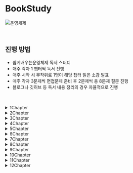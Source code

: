 # BookStudy

![운영체제](https://github.com/Easy-OS-Study/BookStudy/assets/50690859/26d27f91-657b-4fc0-8f9e-dcf08cb5bde2)

<br>

## 진행 방법
- 쉽게배우는운영체제 독서 스터디
- 매주 각자 1 챕터씩 독서 진행
- 매주 시작 시 무작위로 1명이 해당 챕터 읽은 소감 발표
- 매주 각자 3문제씩 면접문제 준비 후 2문제씩 총 8문제 질문 진행
- 블로그나 깃허브 등 독서 내용 정리의 경우 자율적으로 진행

<br>
<br>

<details>
<summary>1Chapter</summary>
<div markdown="1">
<br>

### 정리

|이름|링크|
|:---:|:----------:|
|임규리|[정리 링크](https://newbie-in-softengineering.tistory.com/entry/OS-Ch1-%EC%9A%B4%EC%98%81%EC%B2%B4%EC%A0%9C%EC%9D%98-%EA%B0%9C%EC%9A%94)|
|김민우|[정리 링크](https://velog.io/@kmw89891/운영체제의-개요)|
|황인준|[정리 링크](https://github.com/InJun2/TIL/blob/main/BookStudy/SE/쉽게배우는운영체제/Chapter1.md)|
|황하림||

<br>

### 질문

1. 실시간 시스템이란?

   
2. 데이터베이스 서버나 게임 서버같은 경우 어떤 시스템을 사용하는 것이 좋을지?
- 클라이언트 서버 시스템 : 클라이언트/서버 아키텍처는 각각의 역할을 분리하여 시스템을 관리할 수 있음. 데이터베이스 서버는 데이터 관리와 관련된 작업에, 게임 서버는 게임 로직 처리와 관련된 작업에 중점을 둠으로써 코드를 더 명확하게 구조화 가능, 효율적인 네트워크 사용 가능
- 분산 시스템 : 분산 시스템은 여러 대의 서버로 작업을 분산시킴으로써 전체 시스템의 성능을 향상시키고. 각 서버는 일부 작업을 담당하므로 전체적으로 빠른 응답 속도를 제공할 수 있음. 여러 서버에 작업을 분산시키면 하나의 서버가 고장 나더라도 시스템은 계속해서 작동할 수 있어 대규모 응용 프로그램에 유용
   
3. 레이아웃서비스와 마이크로서비스는 각자 어느 경우에 사용하는지?

   
4. 가상머신 장점과 사례
가상 머신의 장점은 특정 운영체제에 제한을 받지 않고 다양한 운영 체제를 동시에 사용 할 수있습니다.
- JVM
  JAVA가 어떤 os 환경에서 실행가능하게 해주는 역할을 하는 Java vritual Machine이 대표적인 예라고 할 수 있습니다.
   
6. 시스템 호출과 드라이버
   
   
7. 운영체제에서 직접적으로 자원을 사용하게 하지 않았는지. 그 이점은 무엇인지?
직접 적으로 메모리에 어디에 저장되고 찾아오는지 등 크리티컬한 작업을 사용자가 자유롭게 조작 할 수 있다면 많은 번거로움과 효율적이 못합니다.
이를 막기 위해 운영체제에서 사용자가 시스템 호출을 받게 되면 커널을 통해 실질 적인 자원 관리를 통해 간편하고 보안성을 높이는 이점을 갖습니다.

9. 실시간 시스템
- 특정 시스템에서 일정 시간 안에 작업이 처리되도록 보장하는 시스템
- 경성 실시간 시스템 (hard real-time system) : 지정한 응답 시간을 정확히 지키는 시스템
   - ex) 미사일
- 연성 실시간 시스템 (soft real-time system) : 지정한 응답 시간을 최대한 지키지만, 융통성이 어느 정도 허용된 시스템
   - ex) 동영상 재생


</div>
</details>

<details>
<summary>2Chapter</summary>
<div markdown="1">
<br>

### 정리

|이름|링크|
|:---:|:----------:|
|임규리|[정리 링크](https://newbie-in-softengineering.tistory.com/entry/OS-Ch2-%EC%BB%B4%ED%93%A8%ED%84%B0%EC%9D%98-%EA%B5%AC%EC%A1%B0%EC%99%80-%EC%84%B1%EB%8A%A5-%ED%96%A5%EC%83%81)|
|김민우|[정리 링크](https://velog.io/@kmw89891/컴퓨터-구조와-성능-향상)|
|황인준|[정리 링크](https://github.com/InJun2/TIL/blob/main/BookStudy/SE/쉽게배우는운영체제/Chapter2.md)|
|황하림||

<br>

### 질문

1. 캐시 데이터를 메모리에 반영하는 즉시 쓰기와 지연 쓰기의 경우 각각 어느때 사용해야 할지?
- 즉시 쓰기 : 성능 보다 데이터의 일관성을 더 중요시 하는 경우. 항상 최신의 데이터를 보장하는 시스템에 적용
- 지연 쓰기 : 데이터 동기화보다 성능을 우선시하는 경우. 파일 시스템에서 로그 기록과 같이 지속적인 쓰기 작업이 빈번한 경우

2. 멀티 프로세스 대신 멀티 스레드를 사용하는 이유<br>
- 쉽게 설명하면, 프로그램을 여러 개 키는 것보다 하나의 프로그램 안에서 여러 작업을 해결하는 것이 더 낫기 때문이다.
- 자원의 효율성 증대
  - 멀티 프로세스로 실행되는 작업을 멀티 스레드로 실행할 경우, 프로세스를 생성하여 자원을 할당하는 시스템 콜이 줄어들어 자원을 효율적으로 관리할 수 있다.
  - 스레드는 프로세스 내의 메모리를 공유하기 때문에 독립적인 프로세스와 달리 스레드 간 데이터를 주고받는 것이 간단해지고 시스템 자원 소모가 줄어들게 된다.
- 처리 비용 감소 및 응답 시간 단축
  - 프로세스 간의 통신(IPC)보다 스레드 간의 통신의 비용이 적으므로 작업들 간의 통신의 부담이 줄어든다.
  - 프로세스 간의 전환 속도보다 스레드 간의 전환 속도가 빠르다.
- 단점 : 동기화 문제(불필요한 부분까지 동기화하면 대기 시간으로 인해 성능저하 발생), 하나의 스레드 장애로 전체 스레드가 종료될 위험, 디버깅의 어려움, 단일 프로세스 시스템의 경우 효과가 크지 않음

3. 주소 버스가 단방향인 이유
- 주소를 표현하는 신호가 CPU로부터 다른 장치로 향하고 반대로의 전송은 필요 없기 때문
- 데이터 버스는 데이터를 주고 받아야 하기 때문에 양방향
- 제어 버스는 읽기/쓰기 동작을 모두 수행하기 때문에 양방향

4. C/C++의 포인터는 무엇인가?
- 메모리의 각 바이트마다 부여되는 고유의 주소값을 뜻한다.
- 변수들은 메모리 공안을 연속적으로 차지하는데 (e.g. `int` 변수 : 4 byte -> 4칸 차지) 할당된 공간의 맨 앞 주소값을 포인터라 한다.
   
5. 성능 향상을 위한 방법인 비동기와 병렬은 각각 무엇인지
- 비동기 처리 : 특정 작업을 비동기적으로 수행하면 그 작업을 호출한 스레드가 작업의 결과에 신경쓰지 않고 자기가 하던 일을 수행. 여러 작업이 동시에 진행되도록 허용하며 작업이 완료될 때까지 대기하지 않는 것으로 논블로킹을 참조하면 이해하기 쉬울 것 같음. 주로 이벤트가 발생할 때마다 작업을 수행하는 이벤트 기반 프로그래밍. 비동기 코드는 단일 쓰레드에서도 여러 작업을 동시에 처리할 수 있음
- 병렬 처리 : 큰 작업을 작은 작업으로 나누어 여러 프로세서 혹은 코어에서 동시에 실행하도록 함. 큰 문제를 작은 문제로 분할하고 한번에 실행되기 때문에 성능적 이점을 가지게 됨. 실행 단위는 쓰레드로 한번에 여러 쓰레드를 실행

6. OS 또한 소프트웨어이므로 사용자 프로세스가 실행중이라면 중단된다. 그렇다면 사용자 프로세스가 실행중일 때 비정상적인 메모리 접근을 막을 수 있는 이유는?
- CPU의 경계/한계 레지스터(하드웨어)를 통해 실행중인 프로그램에 할당된 메모리 영역을 기억한다.
- 프로세스 진행 중 이 영역 외에 접근이 발생하면 인터럽트를 통해 응용 프로그램을 강제 종료시킨다.
  
7. Python과 비교했을 때 Java의 장점?
- Java는 컴파일 방식을 통해 코드 실행 속도가 인터프리터 방식만 사용하는 Python에 비해 빠르다.
- 멀티스레드 환경에 적합하다.

8. LRU Cache가 무엇인가요?
- 페이지 교체 알고리즘으로 가장 오랫동안 참조되지 않은 페이지를 교체 대상으로 삼는 기법
- chache에 있는 데이터를 호출하게 되면 호출한 데이터는 chache 가장 뒤로 이동한다. 

<br>

### 이후 다시 이야기해볼 주제
- 하나의 코어에서 멀티스레딩 병렬처리 하는 방법
- 비동기 처리, 병렬 처리

</div>
</details>

<details>
<summary>3Chapter</summary>
<div markdown="1">
<br>

### 정리

|이름|링크|
|:---:|:----------:|
|임규리|[정리 링크](https://newbie-in-softengineering.tistory.com/entry/OS-Ch3-%ED%94%84%EB%A1%9C%EC%84%B8%EC%8A%A4%EC%99%80-%EC%8A%A4%EB%A0%88%EB%93%9C)|
|김민우|[정리 링크](https://velog.io/@kmw89891/%ED%94%84%EB%A1%9C%EC%84%B8%EC%8A%A4%EC%99%80-%EC%8A%A4%EB%A0%88%EB%93%9C)|
|황인준|[정리 링크](https://github.com/InJun2/TIL/blob/main/BookStudy/SE/쉽게배우는운영체제/Chapter3.md)|
|황하림||

<br>

### 질문

1. 프로세스 계층 구조를 두었을 때 장점?
- 프로세스 간 서로 독립적이라면 OS가 자원 회수를 직접해야 해서 작업이 복잡해진다.
- 자식 프로세스가 끝난 경우 자원 회수를 부모 프로세스가 할 수 있어 자원 관리에 용이하다.

2. 일반적으로 함수마다 스택 공간을 할당받으므로 하나의 로직에 대해 함수가 많아진다면 비효율적이다. 그러나, Java에선 메서드 추출을 해도 성능상 이슈가 없다. 그 이유는?
- JVM의 JIT 컴파일러가 컴파일 시 인라인(inline) 기능을 사용한다.
> 참고
> 
> [인라인 함수](https://tcpschool.com/cpp/cpp_cppFunction_inlineFunction)
>
> C++의 경우 `inline`이라는 키워드를 직접 메서드에 명시해야 이 기능을 사용할 수 있지만, Java의 경우 JIT 컴파일러가 이를 대신 해주므로 별도의 `inline` 키워드가 없다.

3. 커널 스레드와 사용자 스레드의 차이
- 사용 차이로는 주로 스레드의 관리 방식과 성능, 그리고 운영 체제와의 상호작용에 관련
 - 커널 스레드는 운영체제 영역에서  스레드 연산을 수행하여 운영체제의 의존적이고 사용자 스레드는 사용자 영역에서 사용하여 운영체제의 의존적이지 않음
- 커널 스레드는 운영 체제 커널에 의해 직접 관리되는 스레드로 운영 체제가 스레드의 생성, 스케줄링, 스레드 간의 동기화, 스레드 간 통신 등을 담당하며 커널 스레드는 운영 체제에 의해 직접적인 자원 할당 및 관리가 이루어지므로 정교한 스레드 스케줄링 및 동기화를 가능하게 하며, 다중 코어 시스템에서의 병렬 실행을 지원하지만 스케줄링과 동기화를 위해 커널을 빈번하게 호출하고 컨텍스트스위칭이 빈번하게 발생하여 성능 저하가 발생하며 스레드의 생성 및 관리에 비용이 더 많이 소요됨
- 사용자 스레드는 스레드 라이브러리나 런타임 환경에 의해 관리되는 스레드로 운영 체제는 사용자 스레드의 존재를 알지 못하여 모드 전환이 없어 커널에 의존적이지 않은 형태로 라이브러리를 활용하여 성능 이득이 발생 (운영체제의 의존적이지 않음). 라이브러리가 직접 스케줄링을 하고 작업에 필요한 정보를 처리하여 컨텍스트 스위칭이 필요없음. 사용자 스레드의 생성, 스케줄링, 동기화 등은 런타임 환경에서 처리되는데 해당 과정에서 커널을 호출하지 않아 인터럽트가 발생할 때 커널 레벨 스레드보다 오버헤드가 적음. 그러나 사용자 스레드는 운영 체제의 멀티코어 활용과 같은 고급 기능에 대한 직접적인 지원을 받지 못할 수 있음 ( 시스템 전반에 걸친 스케줄링 우선순위를 지원하지 않고 프로세스에 속한 스레드 중 I/O 작업등에 의해 하나라도 블록이 걸린다면 전체 스레드가 블록됨)

4. 대기 상태에서 인터럽트 프로세스를 다중 대기큐에 관리하는 이유는?
   - 대기 상태는 프로세스를 실행하는 과정에서 외부의 입출력을 받아야 할 때 해당 작업을 대기상태로 보낸다.
   - 대기 상태로 넘간 프로세스는 장치마다 나뉘어져 있는 대기 큐에 들어가게 된다.
   - 장치마다 작업 대기 프로세스가 존재하므로 여러작업 장치의 요청을 백터의 형태로 처리하여 처리 능력이 좋다.
   - 또한 빠른 작업처리로 원활한 작업을 지원한다는 장점을 갖는다.
5. 멀티 스레드 장단점
   - 장점 : 응답성 향상, 자원 공유, 효율성 향상, 다중 CPU 지원
   - 단점 : 동기화 문제, 하나의 스레드 3장애로 전체 스레드가 종료될 위험, 단일 프로세스 시스템의 경우 효과가 크지 않음
6. PCB는 무엇이며 왜 사용하는지
   PCB
   - 프로세스 제어 블록
   - 프로세스를 실행하는데 필요한 중요한 정보를 보관하는 자료 구조
   - 모든 프로세스는 고유의 프로세스 제어 블록을 가지며, 프로세스 제어 블록은 프로세스 생성 시 만들어져서 프로세스가 실행을 완료하면 폐기된다.
  PCB를 사용하는 이유
   - 말 그대로 프로세스를 제어하기 위해 사용
   - **문맥 교환하려고!**
   - 프로세스마다 CPU 퀀텀이 시분할로 할당되는데, 이 시간을 넘기거나 프로세스의 우선순위와 스케줄링 알고리즘 등에 의해 프로세스 상태 전이가 일어난다. 이때, CPU는 모든 프로세스의 레지스터 값들과 해당 프로세스의 위치, 이 프로세스가 어떤 프로세스인지는 구별하지 않는다. 따라서 이를 구별하기 위해 운영체제는 PCB라는 자료구조를 이용해 프로세스를 체계적으로 관리한다.
8. 자바와 프로세스 제어 블록이 연관이 있는지?
- PCB는 운영체제 수준의 데이터 구조로 커널 내부에 존재하기 때문에 자바에서 직접 PCB에 관여할 수 없음.  JVM(Java Virtual Machine)은 운영 체제의 프로세스 내에서 동작하고 PCB에 직접적으로 접근하거나 조작할 수 없음. 대신, JVM(Java Virtual Machine)이 운영 체제와 상호작용하여 자바 프로세스를 관리
- JVM은 운영 체제로부터 프로세스 및 스레드 관련 정보를 얻어와 자바 런타임 환경 내에서 이를 관리. 이러한 과정에서 PCB와 같은 운영 체제 수준의 자료구조는 JVM 내부에서 추상화되어 자바 프로그램에 직접 노출되지 않지만 JVM은 운영 체제와의 인터페이스를 통해 필요한 리소스를 요청하고 프로세스 및 스레드를 생성하므로 자바 언어 자체가 PCB에 직접적인 영향을 미치는 것은 아니지만, 자바 프로그램이 운영 체제에서 실행되는 동안에는 운영 체제의 프로세스 관리 기능을 활용하게 됨. 따라서 자바 프로그램이 운영 체제의 PCB와 상호 작용하며 프로세스를 생성하고 제어할 수 있음. 그러나 이는 자바 언어의 특성이 아니라 운영 체제와의 상호 작용에서 발생하여 연관이 있다고 봐야할 것 같음

8. 

</div>
</details>

<details>
<summary>4Chapter</summary>
<div markdown="1">
<br>

### 정리

|이름|링크|
|:---:|:----------:|
|임규리|[정리 링크](https://newbie-in-softengineering.tistory.com/entry/OS-Ch4-CPU-%EC%8A%A4%EC%BC%80%EC%A4%84%EB%A7%81)|
|김민우|[정리 링크](https://velog.io/@kmw89891/CPU-%EC%8A%A4%EC%BC%80%EC%A4%84%EB%A7%81)|
|황인준|[정리 링크](https://github.com/InJun2/TIL/blob/main/BookStudy/SE/쉽게배우는운영체제/Chapter4.md)|
|황하림||

<br>

### 질문

1. 오늘날 OS에서 타임 슬라이스를 고정하지 않은 이유는?
  - 오늘날 CPU 스케줄링 방식으로 MLFQ 이 사용된다. 이 방식은 프로세스를 우선순위로 마다 별도의 큐에 저장하는데 우선순위가 낮을 수록 타임 슬라이스의 크기를 늘려 공평성을 지킨다.
  - 즉, 프로세스의 우선순위마다 타임 슬라이스를 다르게 하므로 타임 슬라이스를 고정하지 않는다.
2. 다중 큐를 도입하는 이유
  - 대기 상태 : 같은 입출력을 요구하는 프로세스끼리 모아둬 입출력 완료 인터럽트 시 해당 프로세스를 효율적으로 찾기 위함
  - 준비 상태 : 프로세스 우선순위마다 큐를 만들어 다음 실행할 프로세스를 효율적으로 조회하기 위함

3. 사이클 훔치기란?
   - CPU와 직접 메모리 접근이 동시에 메모리에 접근하려 할 때, CPU가 메모리 사용 권한을 양보하는 것
   - CPU의 작업 속도보다 입출력장치의 작업 속도가 느리기 때문
   - CPU 입장에서는 직접 메모리 접근이 사이클(순서)를 훔쳐간 것
4. CPU 스케줄링은 언제 발생합니까?
   - 준비상태로 올라갈 때
   - 실행상태에서 대기상태로 전활될 때 (ex. 입출력 요청)
   - 실행상태에서 준비상태로 전환될 때 (ex. 인터럽트 발생) : 종료되는 상황 제외?
   - 대기상태에서 준비상태로 전환될 때 (ex. 입출력이 종료될 때)
   - 종료될 때 (Terminated)
5. 로드 밸런싱에서 라운드 로빈 알고리즘은 무엇인가?
   - 클라이언트로부터 받은 요청을 대상 서버에 __순차적으로 할당하는 방식__
   - 서버들의 성능이 동일하고 처리 시간이 짧은 어플리케이션에서 사용한다.
   - (라운드 로빈 : 순환 순서)
6. 사용자 프로세스로 부터 시스템 자원을 보호하기 위한 하드웨어/소프트웨어적 기법은?
   - 하드웨어 : CPU 경계/한계 레지스터
   - 소프트웨어 : 인터럽트
7. 스케줄링 알고리즘에서 구분하는 방법을 주로 평균 대기 시간으로 보는 이유
   - 우선 책에서 CPU 알고리즘의 효율성을 평가할 때 사용률과 처리량은 계산하기 어렵기 때문에 대기시간, 응답시간, 반환 시간을 계산하는데 사용자 관점에서 시스템의 성능을 평가할 때 대기 시간은 사용자가 경험하는 작업 완료 시간에 직접적으로 영향을 끼치기 때문
   - 대기 시간이 적어야 여러 프로세스들이 실행될 기회가 늘어나고 작업이 빨리 처리되므로 시스템 전체 자원 활용도가 향상되어서
   - 다른 지표의 경우 추가적인 변수를 고려해야할 수 있으며 결과를 해석하는 것이 복잡할 수 있어서
   - 그렇기 때문에 평균 대기 시간이 적은 스케줄링 알고리즘은 프로세스들이 가장 적게 대기하여 CPU를 효율적으로 활용하는 알고리즘
8. 저수준 스케줄링과 중간수준 스케줄링에서 실제로 작업이 이루어지는 이유
   - 고수준 스케줄링은 프로세스를 할당할지 말지에 대하여 관여하므로 작업을 승인할지 거부할지의 여부이며 그 외 스케줄링들은 모두 시스템의 자원을 관리하고 프로세스 또는 스레드를 실행하는데 관여하여 자원 할당, 우선순위 결정, 작업 전환, 자원 관리 등의 역할을 수행하기 때문에
   - 그렇게 현대 시스템에서 고수준 스케줄러를 추가로 사용하는 것은 시스템의 복잡성을 증가 시킬 수 있어 현대에는 저수준과 중간 수준 스케줄러만으로도 충분히 시스템을 관리할 수 있음. 저수준과 중간 수준 스케줄러는 더 직접적이고 빠른 접근을 제공하므로 자원을 효율적으로 활용

</div>
</details>

<details>
<summary>5Chapter</summary>
<div markdown="1">
<br>

### 정리

|이름|링크|
|:---:|:----------:|
|임규리|[정리 링크](https://newbie-in-softengineering.tistory.com/entry/OS-Ch5-%ED%94%84%EB%A1%9C%EC%84%B8%EC%8A%A4-%EB%8F%99%EA%B8%B0%ED%99%94)|
|김민우|[정리 링크](https://velog.io/@kmw89891/%ED%94%84%EB%A1%9C%EC%84%B8%EC%8A%A4-%EB%8F%99%EA%B8%B0%ED%99%94)|
|황인준|[정리 링크](https://github.com/InJun2/TIL/blob/main/BookStudy/SE/쉽게배우는운영체제/Chapter5.md)|
|황하림||

<br>

### 질문

1. 뮤텍스와 세마포어의 차이<br>
**Mutex (상호 배제)**
- 공유 자원을 사용하기 전에 설정하고 사용한 후에 해제하는 잠금
- 잠금이 설정되면 다른 스레드는 잠긴 코드 영역에 접근할 수 없음
- 하나의 상태(잠금 또는 잠금 해제)만 가짐<br>
**Semaphore**
- 일반화된 뮤텍스
- 간단한 정수 값과 두 가지 함수 wait(), signal()로 공유 자원에 대한 접근을 처리함<br>
**차이점**
- 가장 큰 차이점은 동기화 대상의 개수
- Mutex는 동기화 대상이 오직 1개일 때 사용 / Semaphore는 대상이 1개 이상일 때 사용
- Mutex는 자원을 소유할 수 있고 책임을 가짐 / Semaphore는 자원 소유 불가
- Mutex는 상태가 0, 1 뿐이므로 Lock을 가질 수 있고, 소유하고 있는 스레드만이 이 Mutex를 해제할 수 있음 / Semaphore는 Semaphore를 소유하지 않는 스레드가 Semaphore를 해제할 수 있음
- Semaphore는 시스템 범위에 걸쳐 있고, 파일 시스템 상의 파일로 존재 / Mutex는 프로세스의 범위를 가지며 프로세스가 종료될 때 자동으로 clean up 됨
2. 파일을 이용한 통신 : 파일 open()은 언제 실행되어야 하며 이유는 무엇인가?<br>
fork()문 실행 전<br>
파일 기술자(fd)가 자식 프로세스에도 상속되기 위해<br>
fd가 자식 프로세스에도 복사되므로 같은 fd를 사용<br>
자식 프로세스에서 처리를 하고 종료된 후, 부모 프로세스에서 접근하려면 fd를 lseek()을 통해 맨 앞으로 옮겨주어야 함<br>

3. 프로세스 통신 방법에서 멀티 스레드 환경일 때 하나의 프로세스에서 여러 스레드가 공유 자원에 접근해야 한다면 어떻게 동작해야 할까?
   - 스레드도 동일하게 동작. 프로세스간 통신을 통해 임계구역에 적당한 수의 프로세스만 접근이 가능
   - 프로세스의 작업 단위는 스레드(Thread)이며, 프로세스 내의 스레드는 같은 주소 공간을 공유하고 이로 인해 프로세스 내의 각 스레드는 동일한 자원에 접근할 수 있으며, 이를 통해 동일한 방법으로 공유 자원에 접근할 수 있음
   - 프로세스 간 통신(IPC)을 기준으로 공유 자원을 획득한 후에는 해당 자원을 사용하는 것을 스레드 단위로 관리하는 것이 일반적. 스레드도 마찬가지로 프로세스의 공유 자원을 나눠 가줘야 하므로 스레드 간에도 뮤텍스나 세마포어와 같은 동기화 메커니즘을 사용하여 각 스레드가 공유 자원에 접근
   
4. 소켓이란 무엇인가?
   - 소켓이란 네트워크 상의 두 지점 간의 양방향 통신을 할 수 있는 연결점. 네트워크 통신에서 데이터는 패킷이라는 작은 조각으로 분할되어 전송되는데 소켓이 이러한 데이터 통신을 관리하고 제어하기 위한 인터페이스 임
   - 데이터를 보내는 쪽에서도 소켓을 생성하고 데이터를 전송하며 데이터를 받는 쪽에서도 소켓을 생성하여 데이터를 수신
   - 소켓은 TCP/IP 프로토콜을 사용하는 경우 TCP 소켓이나 UDP 소켓으로 사용됨
   
5. 
   
6. 

7. 

8. 

</div>
</details>

<details>
<summary>6Chapter</summary>
<div markdown="1">
<br>

### 정리

|이름|링크|
|:---:|:----------:|
|임규리||
|김민우||
|황인준||
|황하림||

<br>

### 질문

1. 

2. 

3. 
   
4. 
   
5. 
   
6. 

7. 

8. 

</div>
</details>

<details>
<summary>7Chapter</summary>
<div markdown="1">
<br>

### 정리

|이름|링크|
|:---:|:----------:|
|임규리||
|김민우||
|황인준||
|황하림||

<br>

### 질문

1. 

2. 

3. 
   
4. 
   
5. 
   
6. 

7. 

8. 

</div>
</details>

<details>
<summary>8Chapter</summary>
<div markdown="1">
<br>

### 정리

|이름|링크|
|:---:|:----------:|
|임규리||
|김민우||
|황인준||
|황하림||

<br>

### 질문

1. 

2. 

3. 
   
4. 
   
5. 
   
6. 

7. 

8. 

</div>
</details>

<details>
<summary>9Chapter</summary>
<div markdown="1">
<br>

### 정리

|이름|링크|
|:---:|:----------:|
|임규리||
|김민우||
|황인준||
|황하림||

<br>

### 질문

1. 

2. 

3. 
   
4. 
   
5. 
   
6. 

7. 

8. 

</div>
</details>

<details>
<summary>10Chapter</summary>
<div markdown="1">
<br>

### 정리

|이름|링크|
|:---:|:----------:|
|임규리||
|김민우||
|황인준||
|황하림||

<br>

### 질문

1. 

2. 

3. 
   
4. 
   
5. 
   
6. 

7. 

8. 

</div>
</details>

<details>
<summary>11Chapter</summary>
<div markdown="1">
<br>

### 정리

|이름|링크|
|:---:|:----------:|
|임규리||
|김민우||
|황인준||
|황하림||

<br>

### 질문

1. 

2. 

3. 
   
4. 
   
5. 
   
6. 

7. 

8. 

</div>
</details>

<details>
<summary>12Chapter</summary>
<div markdown="1">
<br>

### 정리

|이름|링크|
|:---:|:----------:|
|임규리||
|김민우||
|황인준||
|황하림||

<br>

### 질문

1. 

2. 

3. 
   
4. 
   
5. 
   
6. 

7. 

8. 

</div>
</details>
